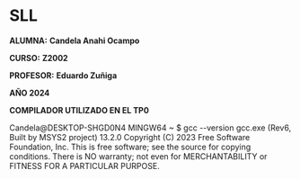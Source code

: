 # SLL

__ALUMNA:__ **Candela Anahi Ocampo**

__CURSO:__ **Z2002**

__PROFESOR:__ **Eduardo Zuñiga**

__AÑO 2024__

__COMPILADOR UTILIZADO EN EL TP0__


Candela@DESKTOP-SHGD0N4 MINGW64 ~
$ gcc --version
gcc.exe (Rev6, Built by MSYS2 project) 13.2.0
Copyright (C) 2023 Free Software Foundation, Inc.
This is free software; see the source for copying conditions.  There is NO
warranty; not even for MERCHANTABILITY or FITNESS FOR A PARTICULAR PURPOSE.

